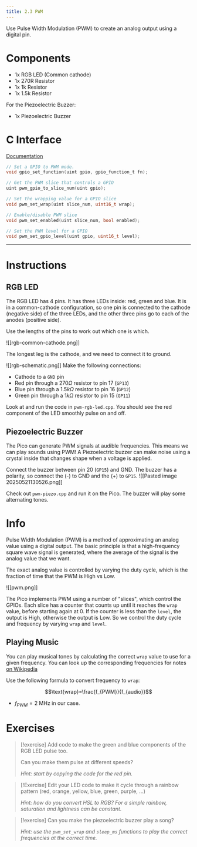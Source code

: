 ```yaml
---
title: 2.3 PWM
---
```

Use Pulse Width Modulation (PWM) to create an analog output using a digital pin.
# Components
- 1x RGB LED (Common cathode)
- 1x 270R Resistor
- 1x 1k Resistor
- 1x 1.5k Resistor

For the Piezoelectric Buzzer:
- 1x Piezoelectric Buzzer
# C Interface
[Documentation](https://www.raspberrypi.com/documentation/pico-sdk/hardware.html#group_hardware_pwm)
```c
// Set a GPIO to PWM mode.
void gpio_set_function(uint gpio, gpio_function_t fn);

// Get the PWM slice that controls a GPIO
uint pwm_gpio_to_slice_num(uint gpio);

// Set the wrapping value for a GPIO slice
void pwm_set_wrap(uint slice_num, uint16_t wrap);

// Enable/disable PWM slice
void pwm_set_enabled(uint slice_num, bool enabled);

// Set the PWM level for a GPIO
void pwm_set_gpio_level(uint gpio, uint16_t level);
```
---
# Instructions
## RGB LED
The RGB LED has 4 pins. It has three LEDs inside: red, green and blue. It is in a common-cathode configuration, so one pin is connected to the cathode (negative side) of the three LEDs, and the other three pins go to each of the anodes (positive side).

Use the lengths of the pins to work out which one is which.

![[rgb-common-cathode.png]]

The longest leg is the cathode, and we need to connect it to ground.

![[rgb-schematic.png]]
Make the following connections:
- Cathode to a `GND` pin
- Red pin through a $270 \Omega$ resistor to pin 17 (`GP13`)
- Blue pin through a $1.5k\Omega$ resistor to pin 16 (`GP12`)
- Green pin through a $1k\Omega$ resistor to pin 15 (`GP11`)

Look at and run the code in `pwm-rgb-led.cpp`. You should see the red component of the LED smoothly pulse on and off.
## Piezoelectric Buzzer
The Pico can generate PWM signals at audible frequencies. This means we can play sounds using PWM! A Piezoelectric buzzer can make noise using a crystal inside that changes shape when a voltage is applied.

Connect the buzzer between pin 20 (`GP15`) and GND. The buzzer has a polarity, so connect the (-) to GND and the (+) to `GP15`.
![[Pasted image 20250521130526.png]]

Check out `pwm-piezo.cpp` and run it on the Pico. The buzzer will play some alternating tones.
# Info
Pulse Width Modulation (PWM) is a method of approximating an analog value using a digital output. The basic principle is that a high-frequency square wave signal is generated, where the average of the signal is the analog value that we want.

The exact analog value is controlled by varying the duty cycle, which is the fraction of time that the PWM is High vs Low.

![[pwm.png]]

The Pico implements PWM using a number of "slices", which control the GPIOs. Each slice has a counter that counts up until it reaches the `wrap` value, before starting again at 0. If the counter is less than the `level`, the output is High, otherwise the output is Low. So we control the duty cycle and frequency by varying `wrap` and `level`.
## Playing Music
You can play musical tones by calculating the correct `wrap` value to use for a given frequency. You can look up the corresponding frequencies for notes [on Wikipedia](https://en.wikipedia.org/wiki/Piano_key_frequencies)

Use the following formula to convert frequency to `wrap`:

$$\text{wrap}=\frac{f_{PWM}}{f_{audio}}$$
- $f_{PWM}=2 \text{ MHz}$ in our case.

# Exercises
> [!exercise]
> Add code to make the green and blue components of the RGB LED pulse too.
> 
> Can you make them pulse at different speeds?
> 
> *Hint: start by copying the code for the red pin.* 

> [!Exercise]
> Edit your LED code to make it cycle through a rainbow pattern (red, orange, yellow, blue, green, purple, ...)
> 
> *Hint: how do you convert HSL to RGB? For a simple rainbow, saturation and lightness can be constant.*

> [!exercise]
> Can you make the piezoelectric buzzer play a song?
> 
> *Hint: use the `pwm_set_wrap` and `sleep_ms` functions to play the correct frequencies at the correct time.*
